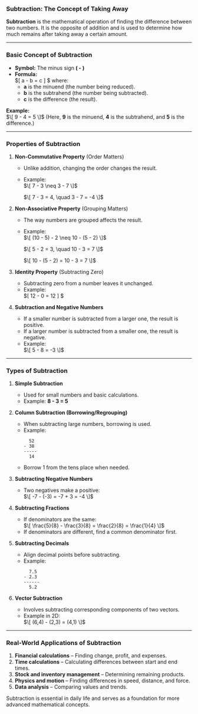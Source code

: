 ### **Subtraction: The Concept of Taking Away**  

**Subtraction** is the mathematical operation of finding the difference between two numbers. It is the opposite of addition and is used to determine how much remains after taking away a certain amount.  

---

### **Basic Concept of Subtraction**  
- **Symbol:** The minus sign **( - )**  
- **Formula:**  
  $\[
  a - b = c
  \]  $
  where:  
  - **a** is the minuend (the number being reduced).  
  - **b** is the subtrahend (the number being subtracted).  
  - **c** is the difference (the result).  

**Example:**  
$\[
9 - 4 = 5
\]$ 
(Here, **9** is the minuend, **4** is the subtrahend, and **5** is the difference.)  

---

### **Properties of Subtraction**  

1. **Non-Commutative Property** (Order Matters)  
   - Unlike addition, changing the order changes the result.  
   - Example:  
     $\[
     7 - 3 \neq 3 - 7
     \]$
      
     $\[
     7 - 3 = 4, \quad 3 - 7 = -4
     \]$  

2. **Non-Associative Property** (Grouping Matters)  
   - The way numbers are grouped affects the result.  
   - Example:  
     $\[
     (10 - 5) - 2 \neq 10 - (5 - 2)
     \]$
       
     $\[
     5 - 2 = 3, \quad 10 - 3 = 7
     \]$
      
     $\[
     10 - (5 - 2) = 10 - 3 = 7
     \]$  

3. **Identity Property** (Subtracting Zero)  
   - Subtracting zero from a number leaves it unchanged.  
   - Example:  
     $\[
     12 - 0 = 12
     \] $ 

4. **Subtraction and Negative Numbers**  
   - If a smaller number is subtracted from a larger one, the result is positive.  
   - If a larger number is subtracted from a smaller one, the result is negative.  
   - Example:  
     $\[
     5 - 8 = -3
     \]$  

---

### **Types of Subtraction**  

1. **Simple Subtraction**  
   - Used for small numbers and basic calculations.  
   - Example: **8 - 3 = 5**  

2. **Column Subtraction (Borrowing/Regrouping)**  
   - When subtracting large numbers, borrowing is used.  
   - Example:  
     ```
       52
     - 38
     -----
       14
     ```
   - Borrow 1 from the tens place when needed.  

3. **Subtracting Negative Numbers**  
   - Two negatives make a positive:  
     $\[
     -7 - (-3) = -7 + 3 = -4
     \]$  

4. **Subtracting Fractions**  
   - If denominators are the same:  
     $\[
     \frac{5}{8} - \frac{3}{8} = \frac{2}{8} = \frac{1}{4}
     \]$  
   - If denominators are different, find a common denominator first.  

5. **Subtracting Decimals**  
   - Align decimal points before subtracting.  
   - Example:  
     ```
       7.5
     - 2.3
     ------
       5.2
     ```

6. **Vector Subtraction**  
   - Involves subtracting corresponding components of two vectors.  
   - Example in 2D:  
     $\[
     (6,4) - (2,3) = (4,1)
     \]$  

---

### **Real-World Applications of Subtraction**  

1. **Financial calculations** – Finding change, profit, and expenses.  
2. **Time calculations** – Calculating differences between start and end times.  
3. **Stock and inventory management** – Determining remaining products.  
4. **Physics and motion** – Finding differences in speed, distance, and force.  
5. **Data analysis** – Comparing values and trends.  

Subtraction is essential in daily life and serves as a foundation for more advanced mathematical concepts.
